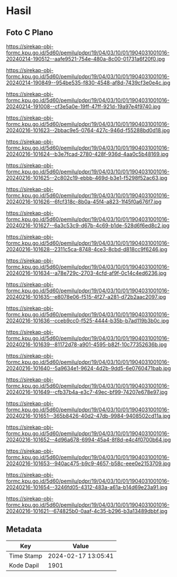 # Hasil

## Foto C Plano

https://sirekap-obj-formc.kpu.go.id/5d60/pemilu/pdpr/19/04/03/10/01/1904031001016-20240214-190512--aafe9521-754e-480a-8c00-01731a6f20f0.jpg

https://sirekap-obj-formc.kpu.go.id/5d60/pemilu/pdpr/19/04/03/10/01/1904031001016-20240214-190849--954be535-f830-4548-af8d-7439cf3e0e4c.jpg

https://sirekap-obj-formc.kpu.go.id/5d60/pemilu/pdpr/19/04/03/10/01/1904031001016-20240214-191008--cf3e5a0e-19ff-47ff-921d-19a97e4f9740.jpg

https://sirekap-obj-formc.kpu.go.id/5d60/pemilu/pdpr/19/04/03/10/01/1904031001016-20240216-101623--2bbac9e5-0764-427c-946d-f55288bd0d18.jpg

https://sirekap-obj-formc.kpu.go.id/5d60/pemilu/pdpr/19/04/03/10/01/1904031001016-20240216-101624--b3e7fcad-2780-428f-936d-4aa0c5b48169.jpg

https://sirekap-obj-formc.kpu.go.id/5d60/pemilu/pdpr/19/04/03/10/01/1904031001016-20240216-101625--2c802c19-ebbb-469d-b3e1-f5298f52ac63.jpg

https://sirekap-obj-formc.kpu.go.id/5d60/pemilu/pdpr/19/04/03/10/01/1904031001016-20240216-101626--6fcf318c-8b0a-45f4-a823-1f45f0a676f7.jpg

https://sirekap-obj-formc.kpu.go.id/5d60/pemilu/pdpr/19/04/03/10/01/1904031001016-20240216-101627--6a3c53c9-d67b-4c69-b1de-528d6f6ed8c2.jpg

https://sirekap-obj-formc.kpu.go.id/5d60/pemilu/pdpr/19/04/03/10/01/1904031001016-20240216-101628--2311c5ca-8748-4ce3-8cbd-d818cc9f6246.jpg

https://sirekap-obj-formc.kpu.go.id/5d60/pemilu/pdpr/19/04/03/10/01/1904031001016-20240216-101634--a78e729c-2703-4cfd-af9f-0c14c4ed6236.jpg

https://sirekap-obj-formc.kpu.go.id/5d60/pemilu/pdpr/19/04/03/10/01/1904031001016-20240216-101635--e8078e06-f515-4f27-a281-d72b2aac2097.jpg

https://sirekap-obj-formc.kpu.go.id/5d60/pemilu/pdpr/19/04/03/10/01/1904031001016-20240216-101636--cceb9cc0-f525-4444-b35b-b7ad119b3b0c.jpg

https://sirekap-obj-formc.kpu.go.id/5d60/pemilu/pdpr/19/04/03/10/01/1904031001016-20240216-101639--81172d78-a901-4595-b82f-10c77352636b.jpg

https://sirekap-obj-formc.kpu.go.id/5d60/pemilu/pdpr/19/04/03/10/01/1904031001016-20240216-101640--5a9634e1-9624-4d2b-9dd5-6e0760471bab.jpg

https://sirekap-obj-formc.kpu.go.id/5d60/pemilu/pdpr/19/04/03/10/01/1904031001016-20240216-101649--cfb37b4a-e3c7-49ec-bf99-74207e678e97.jpg

https://sirekap-obj-formc.kpu.go.id/5d60/pemilu/pdpr/19/04/03/10/01/1904031001016-20240216-101651--365b8426-40d2-47db-9984-9408502cd11a.jpg

https://sirekap-obj-formc.kpu.go.id/5d60/pemilu/pdpr/19/04/03/10/01/1904031001016-20240216-101652--4d96a678-6994-45a4-8f8d-e4c4f0700b64.jpg

https://sirekap-obj-formc.kpu.go.id/5d60/pemilu/pdpr/19/04/03/10/01/1904031001016-20240216-101653--940ac475-b9c9-4657-b58c-eee0e2153709.jpg

https://sirekap-obj-formc.kpu.go.id/5d60/pemilu/pdpr/19/04/03/10/01/1904031001016-20240216-101654--3246fd05-4312-483a-a61a-b14d69e23a91.jpg

https://sirekap-obj-formc.kpu.go.id/5d60/pemilu/pdpr/19/04/03/10/01/1904031001016-20240216-101621--674825b0-0aaf-4c35-b296-b3a13489dbbf.jpg


## Metadata

| Key        | Value               |
| ---------- | ------------------- |
| Time Stamp | 2024-02-17 13:05:41 |
| Kode Dapil | 1901                |



